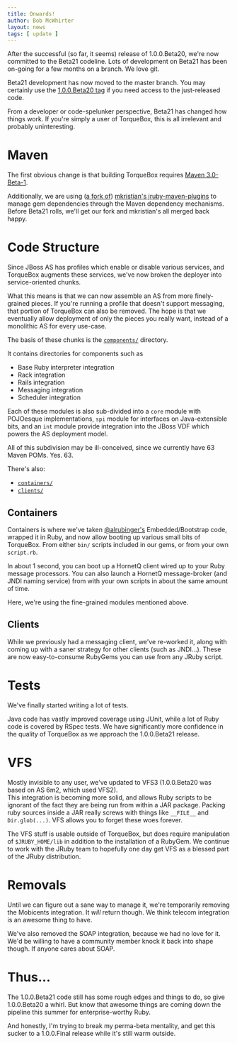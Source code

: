 ```yaml
---
title: Onwards!
author: Bob McWhirter
layout: news
tags: [ update ]
---
```


After the successful (so far, it seems) release of 1.0.0.Beta20, we're
now committed to the Beta21 codeline.  Lots of development on Beta21
has been on-going for a few months on a branch. We love git.

Beta21 development has now moved to the master branch.  You may certainly
use the [1.0.0.Beta20 tag](http://github.com/torquebox/torquebox/tree/1.0.0.Beta20)
if you need access to the just-released code.

From a developer or code-spelunker perspective, Beta21 has changed how things
work.  If you're simply a user of TorqueBox, this is all irrelevant and
probably uninteresting.

# Maven

The first obvious change is that building TorqueBox requires [Maven 3.0-Beta-1](http://maven.apache.org/download.html).

Additionally, we are using ([a fork of](http://github.com/bobmcwhirter/jruby-maven-plugins)) [mkristian's jruby-maven-plugins](http://github.com/mkristian/jruby-maven-plugins) to manage
gem dependencies through the Maven dependency mechanisms.  Before Beta21 rolls,
we'll get our fork and mkristian's all merged back happy.

# Code Structure

Since JBoss AS has profiles which enable or disable various services, and TorqueBox
augments these services, we've now broken the deployer into service-oriented
chunks.

What this means is that we can now assemble an AS from more finely-grained pieces. If you're running
a profile that doesn't support messaging, that portion of TorqueBox can also be removed.  The hope
is that we eventually allow deployment of only the pieces you really want, instead of a monolithic
AS for every use-case.

The basis of these chunks is the [`components/`](http://github.com/torquebox/torquebox/tree/af6b84f637cdc6fcc87d5e6facf237ce730402db/components) directory.

It contains directories for components such as

* Base Ruby interpreter integration
* Rack integration
* Rails integration
* Messaging integration
* Scheduler integration

Each of these modules is also sub-divided into a `core` module with POJOesque implementations, `spi` module for interfaces
on Java-extensible bits, and an `int` module provide integration into the JBoss VDF which powers the AS deployment model.

All of this subdivision may be ill-conceived, since we currently have 63 Maven POMs.  Yes.  63.

There's also:

* [`containers/`](http://github.com/torquebox/torquebox/tree/af6b84f637cdc6fcc87d5e6facf237ce730402db/containers)
* [`clients/`](http://github.com/torquebox/torquebox/tree/af6b84f637cdc6fcc87d5e6facf237ce730402db/clients)

## Containers

Containers is where we've taken [@alrubinger's](http://twitter.com/alrubinger) Embedded/Bootstrap code, wrapped
it in Ruby, and now allow booting up various small bits of TorqueBox.  From either `bin/` scripts included in 
our gems, or from your own `script.rb`.  

In about 1 second, you can boot up a HornetQ client wired up to your Ruby message processors.  You can
also launch a HornetQ message-broker (and JNDI naming service) from with your own scripts in about the
same amount of time.

Here, we're using the fine-grained modules mentioned above.

## Clients

While we previously had a messaging client, we've re-worked it, along with coming up with a saner
strategy for other clients (such as JNDI...).  These are now easy-to-consume RubyGems you can use
from any JRuby script.

# Tests

We've finally started writing a lot of tests.

Java code has vastly improved coverage using JUnit, while a lot of Ruby code is covered by RSpec tests.
We have significantly more confidence in the quality of TorqueBox as we approach the 1.0.0.Beta21 
release.

# VFS

Mostly invisible to any user, we've updated to VFS3 (1.0.0.Beta20 was based on AS 6m2, which used VFS2).  
This integration is becoming more solid, and allows Ruby scripts to be ignorant of the fact they
are being run from within a JAR package.  Packing ruby sources inside a JAR really screws with
things like `__FILE__` and `Dir.glob(...)`.  VFS allows you to forget these woes forever.

The VFS stuff is usable outside of TorqueBox, but does require manipulation of `$JRUBY_HOME/lib` in addition
to the installation of a RubyGem.  We continue to work with the JRuby team to hopefully one day
get VFS as a blessed part of the JRuby distribution.

# Removals

Until we can figure out a sane way to manage it, we're temporarily removing the Mobicents
integration.  It *will* return though.  We think telecom integration is an awesome
thing to have.

We've also removed the SOAP integration, because we had no love for it.  We'd be willing to
have a community member knock it back into shape though.  If anyone cares about SOAP.

# Thus...

The 1.0.0.Beta21 code still has some rough edges and things to do, so give 1.0.0.Beta20 a whirl.  But
know that awesome things are coming down the pipeline this summer for enterprise-worthy 
Ruby.

And honestly, I'm trying to break my perma-beta mentality, and get this sucker to a
1.0.0.Final release while it's still warm outside.


